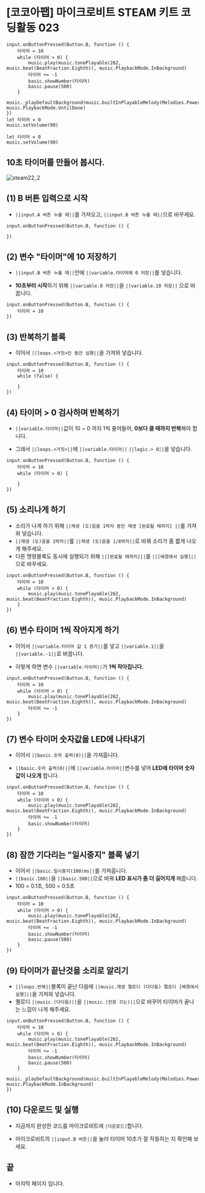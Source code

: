 # [코코아팹] 마이크로비트 STEAM 키트 코딩활동 023

```ghost
input.onButtonPressed(Button.B, function () {
    타이머 = 10
    while (타이머 > 0) {
        music.play(music.tonePlayable(262, music.beat(BeatFraction.Eighth)), music.PlaybackMode.InBackground)
        타이머 += -1
        basic.showNumber(타이머)
        basic.pause(500)
    }
    music._playDefaultBackground(music.builtInPlayableMelody(Melodies.PowerDown), music.PlaybackMode.UntilDone)
})
let 타이머 = 0
music.setVolume(90)
```

```template
let 타이머 = 0
music.setVolume(90)

```

## 10초 타이머를 만들어 봅시다.
![steam22_2](https://github.com/kocoasolution/mytutorial/assets/170903760/fbffd249-132f-4f9c-96b5-d9cd39075e92)

## (1) B 버튼 입력으로 시작
*  ``||input.A 버튼 누를 때||``를 가져오고, ``||input.B 버튼 누를 때||``으로 바꾸세요.

```blocks
input.onButtonPressed(Button.B, function () {

})
```

## (2) 변수 "타이머"에 10 저장하기
* ``||input.B 버튼 누를 때||``안에 ``||variable.타이머에 0 저장||``를 넣습니다.

* **10초부터 시작**하기 위해 ``||variable.0 저장||``을 ``||variable.10 저장||`` 으로 바꿉니다.

```blocks
input.onButtonPressed(Button.B, function () {
    타이머 = 10
})
```

## (3) 반복하기 블록 
* 이어서 ``||loops.<거짓>인 동안 실행||``을 가져와 넣습니다.

```blocks
input.onButtonPressed(Button.B, function () {
    타이머 = 10
    while (false) {
    	
    }
})
```

## (4) 타이머 > 0 검사하며 반복하기
* ``||variable.타이머||``값이 10 ~ 0 까지 1씩 줄어들어, **0보다 클 때까지 반복**해야 합니다.

* 그래서 ``||loops.<거짓>||``에 ``||variable.타이머||`` ``||logic.> 0||``을 넣습니다.

```blocks
input.onButtonPressed(Button.B, function () {
    타이머 = 10
    while (타이머 > 0) {
    	
    }
})
```

## (5) 소리나게 하기
* 소리가 나게 하기 위해 ``||재생 (도)음을 1박자 동안 재생 [완료될 때까지] ||``를 가져와 넣습니다.
* ``||재생 (도)음을 1박자||``를 ``||재생 (도)음을 1/8박자||``로 바꿔 소리가 좀 짧게 나오게 해주세요.
* 다른 명령블록도 동시에 실행되기 위해 ``||[완료될 때까지]||``를 ``||[배경에서 실행]||``으로 바꾸세요.
```blocks
input.onButtonPressed(Button.B, function () {
    타이머 = 10
    while (타이머 > 0) {
        music.play(music.tonePlayable(262, music.beat(BeatFraction.Eighth)), music.PlaybackMode.InBackground)
    }
})
```

## (6) 변수 타이머 1씩 작아지게 하기
* 이어서 ``||variable.타이머 값 1 증가||``를 넣고 ``||variable.1||``을 ``||variable.-1||``로 바꿉니다.

* 이렇게 하면 변수 ``||variable.타이머||``가 **1씩 작아집니다.**

```blocks
input.onButtonPressed(Button.B, function () {
    타이머 = 10
    while (타이머 > 0) {
        music.play(music.tonePlayable(262, music.beat(BeatFraction.Eighth)), music.PlaybackMode.InBackground)
        타이머 += -1
    }
})
```

## (7) 변수 타이머 숫자값을 LED에 나타내기
* 이어서 ``||basic.숫자 출력(0)||``을 가져옵니다.

* ``||basic.숫자 출력(0)||``에 ``||variable.타이머||``변수를 넣어 **LED에 타이머 숫자값이 나오게** 합니다.

```blocks
input.onButtonPressed(Button.B, function () {
    타이머 = 10
    while (타이머 > 0) {
        music.play(music.tonePlayable(262, music.beat(BeatFraction.Eighth)), music.PlaybackMode.InBackground)
        타이머 += -1
        basic.showNumber(타이머)
    }
})
```

## (8) 잠깐 기다리는 "일시중지" 블록 넣기
* 이어서 ``||basic.일시중지(100)ms||``를 가져옵니다.
* ``||basic.100||``을 ``||basic.500||``으로 바꿔 **LED 표시가 좀 더 길어지게** 해줍니다.
* 100 = 0.1초, 500 = 0.5초 
```blocks
input.onButtonPressed(Button.B, function () {
    타이머 = 10
    while (타이머 > 0) {
        music.play(music.tonePlayable(262, music.beat(BeatFraction.Eighth)), music.PlaybackMode.InBackground)
        타이머 += -1
        basic.showNumber(타이머)
        basic.pause(500)
    }
})
```

## (9) 타이머가 끝난것을 소리로 알리기
* ``||loops.반복||``블록이 끝난 다음에 ``||music.재생 멜로디 (다다둠) 멜로디 [배경에서 실행]||``을 가져와 넣습니다.
* 멜로디 ``||music.(다다둠)||``을 ``||music.(전원 끄는)||``으로 바꾸어 타이머가 끝나는 느낌이 나게 해주세요.

```blocks
input.onButtonPressed(Button.B, function () {
    타이머 = 10
    while (타이머 > 0) {
        music.play(music.tonePlayable(262, music.beat(BeatFraction.Eighth)), music.PlaybackMode.InBackground)
        타이머 += -1
        basic.showNumber(타이머)
        basic.pause(500)
    }
    music._playDefaultBackground(music.builtInPlayableMelody(Melodies.PowerDown), music.PlaybackMode.InBackground)
})
```

## (10) 다운로드 및 실행
* 지금까지 완성한 코드를 마이크로비트에 ``|다운로드|``합니다.

* 마이크로비트의 ``||input.B 버튼||``을 눌러 타이머 10초가 잘 작동하는 지 확인해 보세요.

## 끝
* 마지막 페이지 입니다.
